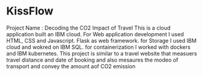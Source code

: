 # KissFlow
Project Name : Decoding the CO2 Impact of Travel
This is a cloud application built an IBM cloud.
For Web application development I used HTML, CSS and Javascript. Flask as web framework.
for Storage I used IBM cloud and wokred on IBM SQL.
for containerization I worked with dockers and IBM kubernetes.
This project is similar to a travel website that measuers travel distance and date of booking and also mesaures the modeo of transport and convey the amount aof CO2 emission

